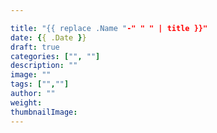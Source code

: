 ```yaml
---

title: "{{ replace .Name "-" " " | title }}"
date: {{ .Date }}
draft: true
categories: ["", ""]
description: ""
image: ""
tags: ["",""]
author: ""
weight: 
thumbnailImage: 
---
```


<!--front matterにbig imgを追加しない場合、呼び出す関数を必ず削除してください。execute of template failed, error calling fileExists: fileExists needs a path to a fileのエラーメッセージが出ます

-->

<!--figure sizeはwidth=400で統一。16:9で表示の場合height=225

-->

<!--more-->

